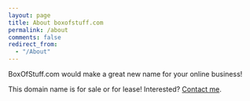 ```yaml
---
layout: page
title: About boxofstuff.com
permalink: /about
comments: false
redirect_from: 
  - "/About"
---
```

BoxOfStuff.com would make a great new name for your online business!

This domain name is for sale or for lease! Interested? [Contact me](https://www.chrishammond.com/contact).
